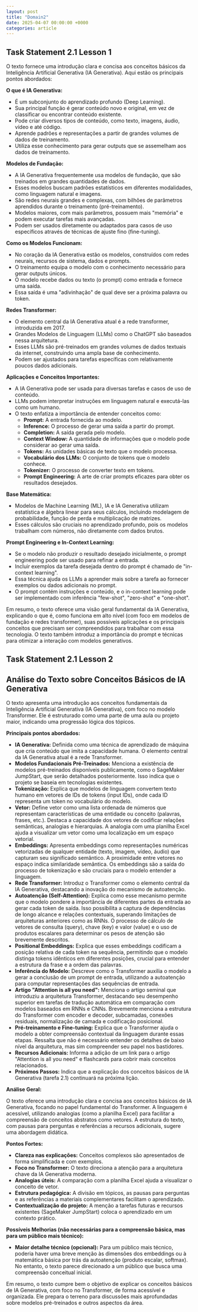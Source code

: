 ```yaml
---
layout: post
title: "Domain2"
date: 2025-04-07 00:00:00 +0000
categories: article
---
```


## Task Statement 2.1 Lesson 1

O texto fornece uma introdução clara e concisa aos conceitos básicos da Inteligência Artificial Generativa (IA Generativa). Aqui estão os principais pontos abordados:

**O que é IA Generativa:**

*   É um subconjunto do aprendizado profundo (Deep Learning).
*   Sua principal função é gerar conteúdo novo e original, em vez de classificar ou encontrar conteúdo existente.
*   Pode criar diversos tipos de conteúdo, como texto, imagens, áudio, vídeo e até código.
*   Aprende padrões e representações a partir de grandes volumes de dados de treinamento.
*   Utiliza esse conhecimento para gerar outputs que se assemelham aos dados de treinamento.

**Modelos de Fundação:**

*   A IA Generativa frequentemente usa modelos de fundação, que são treinados em grandes quantidades de dados.
*   Esses modelos buscam padrões estatísticos em diferentes modalidades, como linguagem natural e imagens.
*   São redes neurais grandes e complexas, com bilhões de parâmetros aprendidos durante o treinamento (pré-treinamento).
*   Modelos maiores, com mais parâmetros, possuem mais "memória" e podem executar tarefas mais avançadas.
*   Podem ser usados diretamente ou adaptados para casos de uso específicos através de técnicas de ajuste fino (fine-tuning).

**Como os Modelos Funcionam:**

*   No coração da IA Generativa estão os modelos, construídos com redes neurais, recursos de sistema, dados e prompts.
*   O treinamento equipa o modelo com o conhecimento necessário para gerar outputs únicos.
*   O modelo recebe dados ou texto (o prompt) como entrada e fornece uma saída.
*   Essa saída é uma "adivinhação" de qual deve ser a próxima palavra ou token.

**Redes Transformer:**

*   O elemento central da IA Generativa atual é a rede transformer, introduzida em 2017.
*   Grandes Modelos de Linguagem (LLMs) como o ChatGPT são baseados nessa arquitetura.
*   Esses LLMs são pré-treinados em grandes volumes de dados textuais da internet, construindo uma ampla base de conhecimento.
*   Podem ser ajustados para tarefas específicas com relativamente poucos dados adicionais.

**Aplicações e Conceitos Importantes:**

*   A IA Generativa pode ser usada para diversas tarefas e casos de uso de conteúdo.
*   LLMs podem interpretar instruções em linguagem natural e executá-las como um humano.
*   O texto enfatiza a importância de entender conceitos como:
    *   **Prompt:** A entrada fornecida ao modelo.
    *   **Inference:** O processo de gerar uma saída a partir do prompt.
    *   **Completion:** A saída gerada pelo modelo.
    *   **Context Window:** A quantidade de informações que o modelo pode considerar ao gerar uma saída.
    *   **Tokens:** As unidades básicas de texto que o modelo processa.
    *   **Vocabulário dos LLMs:** O conjunto de tokens que o modelo conhece.
    *   **Tokenizer:** O processo de converter texto em tokens.
    *   **Prompt Engineering:** A arte de criar prompts eficazes para obter os resultados desejados.

**Base Matemática:**

*   Modelos de Machine Learning (ML), IA e IA Generativa utilizam estatística e álgebra linear para seus cálculos, incluindo modelagem de probabilidade, função de perda e multiplicação de matrizes.
*   Esses cálculos são cruciais no aprendizado profundo, pois os modelos trabalham com números, não diretamente com dados brutos.

**Prompt Engineering e In-Context Learning:**

*   Se o modelo não produzir o resultado desejado inicialmente, o prompt engineering pode ser usado para refinar a entrada.
*   Incluir exemplos da tarefa desejada dentro do prompt é chamado de "in-context learning".
*   Essa técnica ajuda os LLMs a aprender mais sobre a tarefa ao fornecer exemplos ou dados adicionais no prompt.
*   O prompt contém instruções e conteúdo, e o in-context learning pode ser implementado com inferência "few-shot", "zero-shot" e "one-shot".

Em resumo, o texto oferece uma visão geral fundamental da IA Generativa, explicando o que é, como funciona em alto nível (com foco em modelos de fundação e redes transformer), suas possíveis aplicações e os principais conceitos que precisam ser compreendidos para trabalhar com essa tecnologia. O texto também introduz a importância do prompt e técnicas para otimizar a interação com modelos generativos.

## Task Statement 2.1 Lesson 2

## Análise do Texto sobre Conceitos Básicos de IA Generativa

O texto apresenta uma introdução aos conceitos fundamentais da Inteligência Artificial Generativa (IA Generativa), com foco no modelo Transformer. Ele é estruturado como uma parte de uma aula ou projeto maior, indicando uma progressão lógica dos tópicos.

**Principais pontos abordados:**

* **IA Generativa:** Definida como uma técnica de aprendizado de máquina que cria conteúdo que imita a capacidade humana. O elemento central da IA Generativa atual é a rede Transformer.
* **Modelos Fundacionais Pré-Treinados:** Menciona a existência de modelos pré-treinados disponíveis publicamente, como o SageMaker JumpStart, que serão detalhados posteriormente. Isso indica que o projeto se baseia em tecnologias existentes.
* **Tokenização:** Explica que modelos de linguagem convertem texto humano em vetores de IDs de tokens (input IDs), onde cada ID representa um token no vocabulário do modelo.
* **Vetor:** Define vetor como uma lista ordenada de números que representam características de uma entidade ou conceito (palavras, frases, etc.). Destaca a capacidade dos vetores de codificar relações semânticas, analogias e hierarquias. A analogia com uma planilha Excel ajuda a visualizar um vetor como uma localização em um espaço vetorial.
* **Embeddings:** Apresenta embeddings como representações numéricas vetorizadas de qualquer entidade (texto, imagem, vídeo, áudio) que capturam seu significado semântico. A proximidade entre vetores no espaço indica similaridade semântica. Os embeddings são a saída do processo de tokenização e são cruciais para o modelo entender a linguagem.
* **Rede Transformer:** Introduz o Transformer como o elemento central da IA Generativa, destacando a inovação do mecanismo de autoatenção.
* **Autoatenção (Self-Attention):** Explica como esse mecanismo permite que o modelo pondere a importância de diferentes partes da entrada ao gerar cada token de saída. Isso possibilita a captura de dependências de longo alcance e relações contextuais, superando limitações de arquiteturas anteriores como as RNNs. O processo de cálculo de vetores de consulta (query), chave (key) e valor (value) e o uso de produtos escalares para determinar os pesos de atenção são brevemente descritos.
* **Positional Embeddings:** Explica que esses embeddings codificam a posição relativa de cada token na sequência, permitindo que o modelo distinga tokens idênticos em diferentes posições, crucial para entender a estrutura da frase e a ordem das palavras.
* **Inferência do Modelo:** Descreve como o Transformer auxilia o modelo a gerar a conclusão de um prompt de entrada, utilizando a autoatenção para computar representações das sequências de entrada.
* **Artigo "Attention is all you need":** Menciona o artigo seminal que introduziu a arquitetura Transformer, destacando seu desempenho superior em tarefas de tradução automática em comparação com modelos baseados em RNNs e CNNs. Brevemente menciona a estrutura do Transformer com encoder e decoder, subcamadas, conexões residuais, normalização de camada e codificação posicional.
* **Pré-treinamento e Fine-tuning:** Explica que o Transformer ajuda o modelo a obter compreensão contextual da linguagem durante essas etapas. Ressalta que não é necessário entender os detalhes de baixo nível da arquitetura, mas sim compreender seu papel nos bastidores.
* **Recursos Adicionais:** Informa a adição de um link para o artigo "Attention is all you need" e flashcards para cobrir mais conceitos relacionados.
* **Próximos Passos:** Indica que a explicação dos conceitos básicos de IA Generativa (tarefa 2.1) continuará na próxima lição.

**Análise Geral:**

O texto oferece uma introdução clara e concisa aos conceitos básicos de IA Generativa, focando no papel fundamental do Transformer. A linguagem é acessível, utilizando analogias (como a planilha Excel) para facilitar a compreensão de conceitos abstratos como vetores. A estrutura do texto, com pausas para perguntas e referências a recursos adicionais, sugere uma abordagem didática.

**Pontos Fortes:**

* **Clareza nas explicações:** Conceitos complexos são apresentados de forma simplificada e com exemplos.
* **Foco no Transformer:** O texto direciona a atenção para a arquitetura chave da IA Generativa moderna.
* **Analogias úteis:** A comparação com a planilha Excel ajuda a visualizar o conceito de vetor.
* **Estrutura pedagógica:** A divisão em tópicos, as pausas para perguntas e as referências a materiais complementares facilitam o aprendizado.
* **Contextualização do projeto:** A menção a tarefas futuras e recursos existentes (SageMaker JumpStart) coloca o aprendizado em um contexto prático.

**Possíveis Melhorias (não necessárias para a compreensão básica, mas para um público mais técnico):**

* **Maior detalhe técnico (opcional):** Para um público mais técnico, poderia haver uma breve menção às dimensões dos embeddings ou à matemática básica por trás da autoatenção (produto escalar, softmax). No entanto, o texto parece direcionado a um público que busca uma compreensão conceitual inicial.

Em resumo, o texto cumpre bem o objetivo de explicar os conceitos básicos de IA Generativa, com foco no Transformer, de forma acessível e organizada. Ele prepara o terreno para discussões mais aprofundadas sobre modelos pré-treinados e outros aspectos da área.